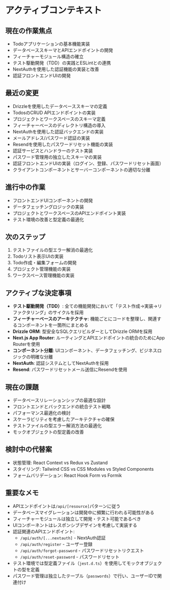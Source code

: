 # アクティブコンテキスト

## 現在の作業焦点
- Todoアプリケーションの基本機能実装
- データベーススキーマとAPIエンドポイントの開発
- フィーチャーモジュール構造の確立
- テスト駆動開発（TDD）の実践とESLintとの連携
- NextAuthを使用した認証機能の実装と改善
- 認証フロントエンドUIの開発

## 最近の変更
- Drizzleを使用したデータベーススキーマの定義
- TodosのCRUD APIエンドポイントの実装
- プロジェクトとワークスペースのスキーマ定義
- フィーチャーベースのディレクトリ構造の導入
- NextAuthを使用した認証バックエンドの実装
- メールアドレス/パスワード認証の実装
- Resendを使用したパスワードリセット機能の実装
- 認証サービスとハンドラーのテスト実装
- パスワード管理用の独立したスキーマの実装
- 認証フロントエンドUIの実装（ログイン、登録、パスワードリセット画面）
- クライアントコンポーネントとサーバーコンポーネントの適切な分離

## 進行中の作業
- フロントエンドUIコンポーネントの開発
- データフェッチングロジックの実装
- プロジェクトとワークスペースのAPIエンドポイント実装
- テスト環境の改善と型定義の最適化

## 次のステップ
1. テストファイルの型エラー解消の最適化
2. Todoリスト表示UIの実装
3. Todo作成・編集フォームの開発
4. プロジェクト管理機能の実装
5. ワークスペース管理機能の実装

## アクティブな決定事項
- **テスト駆動開発（TDD）**: 全ての機能開発において「テスト作成→実装→リファクタリング」のサイクルを採用
- **フィーチャーベースのアーキテクチャ**: 機能ごとにコードを整理し、関連するコンポーネントを一箇所にまとめる
- **Drizzle ORM**: 型安全なSQLクエリビルダーとしてDrizzle ORMを採用
- **Next.js App Router**: ルーティングとAPIエンドポイントの統合のためにApp Routerを使用
- **コンポーネント分離**: UIコンポーネント、データフェッチング、ビジネスロジックの明確な分離
- **NextAuth**: 認証システムとしてNextAuthを採用
- **Resend**: パスワードリセットメール送信にResendを使用

## 現在の課題
- データベースリレーションシップの最適な設計
- フロントエンドとバックエンドの統合テスト戦略
- パフォーマンス最適化の検討
- スケーラビリティを考慮したアーキテクチャの確保
- テストファイルの型エラー解消方法の最適化
- モックオブジェクトの型定義の改善

## 検討中の代替案
- 状態管理: React Context vs Redux vs Zustand
- スタイリング: Tailwind CSS vs CSS Modules vs Styled Components
- フォームバリデーション: React Hook Form vs Formik

## 重要なメモ
- APIエンドポイントは`/api/[resource]`パターンに従う
- データベースマイグレーションは開発中に頻繁に行われる可能性がある
- フィーチャーモジュールは独立して開発・テスト可能であるべき
- UIコンポーネントはレスポンシブデザインを考慮して実装する
- 認証関連のAPIエンドポイント:
  - `/api/auth/[...nextauth]` - NextAuth認証
  - `/api/auth/register` - ユーザー登録
  - `/api/auth/forgot-password` - パスワードリセットリクエスト
  - `/api/auth/reset-password` - パスワードリセット
- テスト環境では型定義ファイル（`jest.d.ts`）を使用してモックオブジェクトの型を定義
- パスワード管理は独立したテーブル（`passwords`）で行い、ユーザーIDで関連付け
